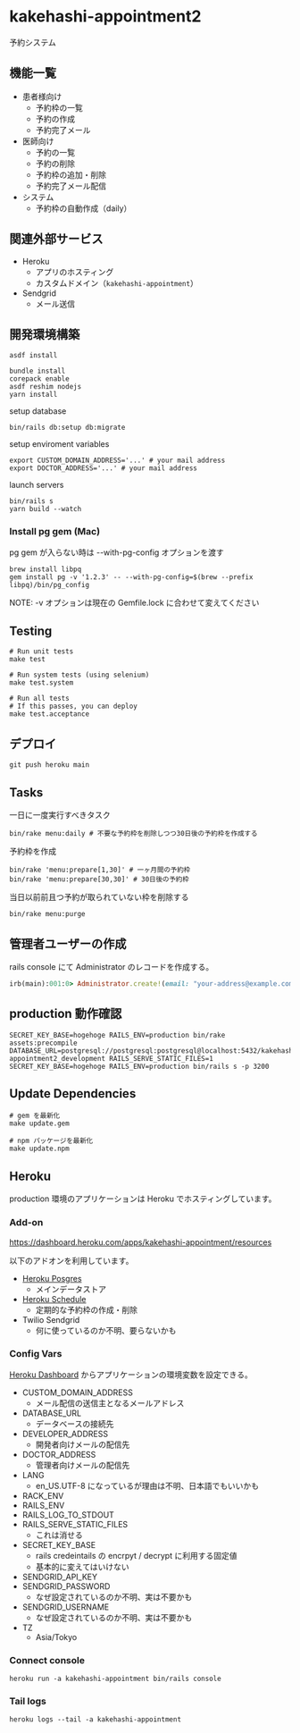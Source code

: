 # kakehashi-appointment2

予約システム

## 機能一覧

- 患者様向け
  - 予約枠の一覧
  - 予約の作成
  - 予約完了メール
- 医師向け
  - 予約の一覧
  - 予約の削除
  - 予約枠の追加・削除
  - 予約完了メール配信
- システム
  - 予約枠の自動作成（daily）

## 関連外部サービス

- Heroku
  - アプリのホスティング
  - カスタムドメイン（`kakehashi-appointment`）
- Sendgrid
  - メール送信

## 開発環境構築

```
asdf install

bundle install
corepack enable
asdf reshim nodejs
yarn install
```

setup database

```
bin/rails db:setup db:migrate
```

setup enviroment variables

```
export CUSTOM_DOMAIN_ADDRESS='...' # your mail address
export DOCTOR_ADDRESS='...' # your mail address
```

launch servers

```
bin/rails s
yarn build --watch
```

### Install pg gem (Mac)

pg gem が入らない時は --with-pg-config オプションを渡す

```
brew install libpq
gem install pg -v '1.2.3' -- --with-pg-config=$(brew --prefix libpq)/bin/pg_config
```

NOTE: -v オプションは現在の Gemfile.lock に合わせて変えてください

## Testing

```
# Run unit tests
make test

# Run system tests (using selenium)
make test.system

# Run all tests
# If this passes, you can deploy
make test.acceptance
```

## デプロイ

```
git push heroku main
```

## Tasks

一日に一度実行すべきタスク

```
bin/rake menu:daily # 不要な予約枠を削除しつつ30日後の予約枠を作成する
```

予約枠を作成

```
bin/rake 'menu:prepare[1,30]' # 一ヶ月間の予約枠
bin/rake 'menu:prepare[30,30]' # 30日後の予約枠
```

当日以前前且つ予約が取られていない枠を削除する

```
bin/rake menu:purge
```

## 管理者ユーザーの作成

rails console にて Administrator のレコードを作成する。

```ruby
irb(main):001:0> Administrator.create!(email: "your-address@example.com", password: 'testtest')
```

## production 動作確認

```
SECRET_KEY_BASE=hogehoge RAILS_ENV=production bin/rake assets:precompile
DATABASE_URL=postgresql://postgresql:postgresql@localhost:5432/kakehashi-appointment2_development RAILS_SERVE_STATIC_FILES=1 SECRET_KEY_BASE=hogehoge RAILS_ENV=production bin/rails s -p 3200
```

## Update Dependencies

```
# gem を最新化
make update.gem

# npm パッケージを最新化
make update.npm
```

## Heroku

production 環境のアプリケーションは Heroku でホスティングしています。

### Add-on

https://dashboard.heroku.com/apps/kakehashi-appointment/resources

以下のアドオンを利用しています。

- [Heroku Posgres](https://data.heroku.com/datastores/bd2b8c3a-2a88-462b-a192-48e453359724)
  - メインデータストア
- [Heroku Schedule](https://dashboard.heroku.com/apps/kakehashi-appointment/scheduler)
  - 定期的な予約枠の作成・削除
- Twilio Sendgrid
  - 何に使っているのか不明、要らないかも

### Config Vars

[Heroku Dashboard](https://dashboard.heroku.com/apps/kakehashi-appointment/settings) からアプリケーションの環境変数を設定できる。

- CUSTOM_DOMAIN_ADDRESS
  - メール配信の送信主となるメールアドレス
- DATABASE_URL
  - データベースの接続先
- DEVELOPER_ADDRESS
  - 開発者向けメールの配信先
- DOCTOR_ADDRESS
  - 管理者向けメールの配信先
- LANG
  - en_US.UTF-8 になっているが理由は不明、日本語でもいいかも
- RACK_ENV
- RAILS_ENV
- RAILS_LOG_TO_STDOUT
- RAILS_SERVE_STATIC_FILES
  - これは消せる
- SECRET_KEY_BASE
  - rails credeintails の encrpyt / decrypt に利用する固定値
  - 基本的に変えてはいけない
- SENDGRID_API_KEY
- SENDGRID_PASSWORD
  - なぜ設定されているのか不明、実は不要かも
- SENDGRID_USERNAME
  - なぜ設定されているのか不明、実は不要かも
- TZ
  - Asia/Tokyo

### Connect console

```
heroku run -a kakehashi-appointment bin/rails console
```

### Tail logs

```
heroku logs --tail -a kakehashi-appointment
```
